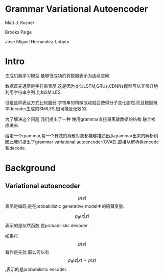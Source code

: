 # Grammar Variational Autoencoder

Matt J. Kusner

Brooks Paige

Jose Miguel Hernandez-Lobato

# Intro

生成机器学习模型,能够很成功的将数据表示为连续空间.

数据首先通常是字符串表示,这是因为类似LSTM,GRUs,CDNNs模型可以非常好地利用字符串序列.比如SMILES.

但是这种表达方式比较脆弱:字符串的稍微改动就会使得分子变化剧烈.而且根据概率decoder生成的SMILES,很可能是无效的.

为了解决这个问题,我们提出了一种 使用grammar直接将离散数据的结构 联合考虑进来.

给定一个grammar,每一个有效的离散对象都能够描述出从grammar出来的解析树.因此我们提出了grammar variational autoencoder(GVAE),直接从解析树encode和decode.

# Background

## Variational autoencoder

$$p(z)$$表示是编码,是在probabilistic generative model中的隐藏变量.

$$p_\theta(x|z)$$表示的是似然函数,是probabilistic decoder.

如果将$$p(z)$$看作是先验,那么可以有$$p_\theta (z|x) \propto p(z)$$,表示的是probabilistic encoder.

